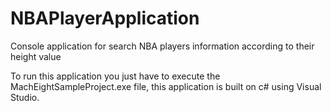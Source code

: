 # NBAPlayerApplication
Console application for search NBA players information according to their height value

To run this application you just have to execute the MachEightSampleProject.exe file, this application is built on c# using Visual Studio.
